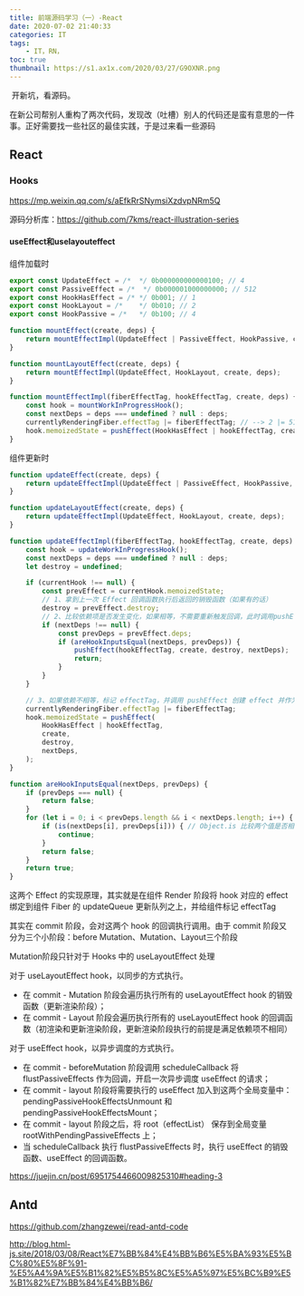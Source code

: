 ```yaml
---
title: 前端源码学习（一）-React
date: 2020-07-02 21:40:33
categories: IT
tags:
    - IT，RN，
toc: true
thumbnail: https://s1.ax1x.com/2020/03/27/G9OXNR.png
---
```


​     开新坑，看源码。

​		在新公司帮别人重构了两次代码，发现改（吐槽）别人的代码还是蛮有意思的一件事。正好需要找一些社区的最佳实践，于是过来看一些源码

<!--more-->

## React

### Hooks

https://mp.weixin.qq.com/s/aEfkRrSNymsiXzdvpNRm5Q

源码分析库：https://github.com/7kms/react-illustration-series

#### useEffect和uselayouteffect

组件加载时

```javascript
export const UpdateEffect = /*  */ 0b000000000000100; // 4
export const PassiveEffect = /*  */ 0b000001000000000; // 512
export const HookHasEffect = /* */ 0b001; // 1
export const HookLayout = /*    */ 0b010; // 2
export const HookPassive = /*   */ 0b100; // 4

function mountEffect(create, deps) {
    return mountEffectImpl(UpdateEffect | PassiveEffect, HookPassive, create, deps);
}

function mountLayoutEffect(create, deps) {
    return mountEffectImpl(UpdateEffect, HookLayout, create, deps);
}

function mountEffectImpl(fiberEffectTag, hookEffectTag, create, deps) {
    const hook = mountWorkInProgressHook();
    const nextDeps = deps === undefined ? null : deps;
    currentlyRenderingFiber.effectTag |= fiberEffectTag; // --> 2 |= 516  /  2 |= 4
    hook.memoizedState = pushEffect(HookHasEffect | hookEffectTag, create, undefined, nextDeps);
}
```

组件更新时

```javascript
function updateEffect(create, deps) {
    return updateEffectImpl(UpdateEffect | PassiveEffect, HookPassive, create, deps);
}

function updateLayoutEffect(create, deps) {
    return updateEffectImpl(UpdateEffect, HookLayout, create, deps);
}

function updateEffectImpl(fiberEffectTag, hookEffectTag, create, deps) {
    const hook = updateWorkInProgressHook();
    const nextDeps = deps === undefined ? null : deps;
    let destroy = undefined;

    if (currentHook !== null) {
        const prevEffect = currentHook.memoizedState;
        // 1、拿到上一次 Effect 回调函数执行后返回的销毁函数（如果有的话）
        destroy = prevEffect.destroy;
        // 2、比较依赖项是否发生变化，如果相等，不需要重新触发回调，此时调用pushEffect创建一个effect加入到fiber.updateQueue上
        if (nextDeps !== null) {
            const prevDeps = prevEffect.deps;
            if (areHookInputsEqual(nextDeps, prevDeps)) {
                pushEffect(hookEffectTag, create, destroy, nextDeps);
                return;
            }
        }
    }

    // 3、如果依赖不相等，标记 effectTag，并调用 pushEffect 创建 effect 并作为 hook.memoizedState
    currentlyRenderingFiber.effectTag |= fiberEffectTag;
    hook.memoizedState = pushEffect(
        HookHasEffect | hookEffectTag,
        create,
        destroy,
        nextDeps,
    );
}

function areHookInputsEqual(nextDeps, prevDeps) {
    if (prevDeps === null) {
        return false;
    }
    for (let i = 0; i < prevDeps.length && i < nextDeps.length; i++) {
        if (is(nextDeps[i], prevDeps[i])) { // Object.is 比较两个值是否相等
            continue;
        }
        return false;
    }
    return true;
}
```

这两个 Effect 的实现原理，其实就是在组件 Render 阶段将 hook 对应的 effect 绑定到组件 Fiber 的 updateQueue 更新队列之上，并给组件标记 effectTag

其实在 commit 阶段，会对这两个 hook 的回调执行调用。由于 commit 阶段又分为三个小阶段：before Mutation、Mutation、Layout三个阶段

Mutation阶段只针对于 Hooks 中的 useLayoutEffect 处理

对于 useLayoutEffect hook，以同步的方式执行。

- 在 commit - Mutation 阶段会遍历执行所有的 useLayoutEffect hook 的销毁函数（更新渲染阶段）；
- 在 commit - Layout 阶段会遍历执行所有的 useLayoutEffect hook 的回调函数（初渲染和更新渲染阶段，更新渲染阶段执行的前提是满足依赖项不相同）

对于 useEffect hook，以异步调度的方式执行。

- 在 commit - beforeMutation 阶段调用 scheduleCallback 将 flustPassiveEffects 作为回调，开启一次异步调度 useEffect 的请求；
- 在 commit - layout 阶段将需要执行的 useEffect 加入到这两个全局变量中：pendingPassiveHookEffectsUnmount 和 pendingPassiveHookEffectsMount；
- 在 commit - layout 阶段之后，将 root（effectList） 保存到全局变量 rootWithPendingPassiveEffects 上；
- 当 scheduleCallback 执行 flustPassiveEffects 时，执行 useEffect 的销毁函数、useEffect 的回调函数。

https://juejin.cn/post/6951754466009825310#heading-3

## Antd

https://github.com/zhangzewei/read-antd-code



http://blog.html-js.site/2018/03/08/React%E7%BB%84%E4%BB%B6%E5%BA%93%E5%BC%80%E5%8F%91-%E5%A4%9A%E5%B1%82%E5%B5%8C%E5%A5%97%E5%BC%B9%E5%B1%82%E7%BB%84%E4%BB%B6/

